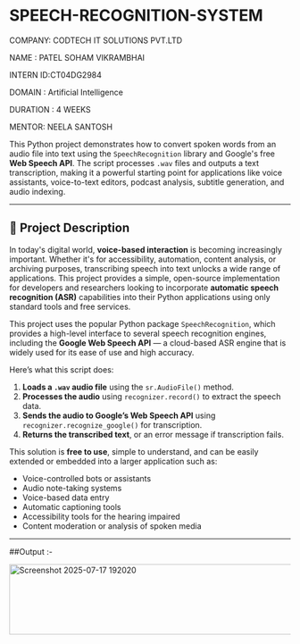 # SPEECH-RECOGNITION-SYSTEM

COMPANY: CODTECH IT SOLUTIONS PVT.LTD

NAME : PATEL SOHAM VIKRAMBHAI

INTERN ID:CT04DG2984

DOMAIN : Artificial Intelligence

DURATION : 4 WEEKS

MENTOR: NEELA SANTOSH


This Python project demonstrates how to convert spoken words from an audio file into text using the `SpeechRecognition` library and Google's free **Web Speech API**. The script processes `.wav` files and outputs a text transcription, making it a powerful starting point for applications like voice assistants, voice-to-text editors, podcast analysis, subtitle generation, and audio indexing.

---

## 📌 Project Description

In today's digital world, **voice-based interaction** is becoming increasingly important. Whether it's for accessibility, automation, content analysis, or archiving purposes, transcribing speech into text unlocks a wide range of applications. This project provides a simple, open-source implementation for developers and researchers looking to incorporate **automatic speech recognition (ASR)** capabilities into their Python applications using only standard tools and free services.

This project uses the popular Python package `SpeechRecognition`, which provides a high-level interface to several speech recognition engines, including the **Google Web Speech API** — a cloud-based ASR engine that is widely used for its ease of use and high accuracy.

Here’s what this script does:

1. **Loads a `.wav` audio file** using the `sr.AudioFile()` method.
2. **Processes the audio** using `recognizer.record()` to extract the speech data.
3. **Sends the audio to Google’s Web Speech API** using `recognizer.recognize_google()` for transcription.
4. **Returns the transcribed text**, or an error message if transcription fails.

This solution is **free to use**, simple to understand, and can be easily extended or embedded into a larger application such as:

- Voice-controlled bots or assistants
- Audio note-taking systems
- Voice-based data entry
- Automatic captioning tools
- Accessibility tools for the hearing impaired
- Content moderation or analysis of spoken media

---

##Output :- 


<img width="855" height="126" alt="Screenshot 2025-07-17 192020" src="https://github.com/user-attachments/assets/4cee6b1c-240d-4d32-8dbd-0f8687d29fa4" />





